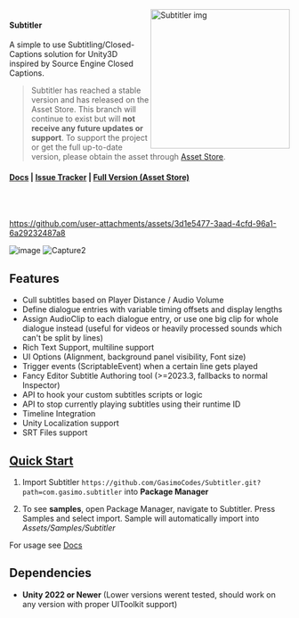 <img align="right" src="https://github.com/user-attachments/assets/f5efff1d-d151-42dc-a78f-31ec8d7fbd06" alt="Subtitler img" height="250"/>

#### Subtitler
 A simple to use Subtitling/Closed-Captions solution for Unity3D inspired by Source Engine Closed Captions. 
 > Subtitler has reached a stable version and has released on the Asset Store. This branch will continue to exist but will **not receive any future updates or support**. To support the project or get the full up-to-date version, please obtain the asset through [Asset Store](https://assetstore.unity.com/packages/tools/utilities/subtitler-closed-captions-toolkit-256323).

#### [Docs](https://gasimo.dev/Subtitler/manual/gettingstarted.html?tabs=newer) | [Issue Tracker](https://github.com/GasimoCodes/Subtitler-Public/issues) | [Full Version (Asset Store)](https://assetstore.unity.com/packages/tools/utilities/subtitler-closed-captions-toolkit-256323) 

<br>
<br>

https://github.com/user-attachments/assets/3d1e5477-3aad-4cfd-96a1-6a29232487a8 

![image](https://github.com/user-attachments/assets/a93e090a-3c04-4c05-a334-c8f998d59b0d)
![Capture2](https://github.com/GasimoCodes/Subtitler/assets/22917863/d1607038-3afd-45d1-968a-6507ebf08b3d)



## Features

- Cull subtitles based on Player Distance / Audio Volume
- Define dialogue entries with variable timing offsets and display lengths
- Assign AudioClip to each dialogue entry, or use one big clip for whole dialogue instead (useful for videos or heavily processed sounds which can't be split by lines)
- Rich Text Support, multiline support
- UI Options (Alignment, background panel visibility, Font size)
- Trigger events (ScriptableEvent) when a certain line gets played
- Fancy Editor Subtitle Authoring tool (>=2023.3, fallbacks to normal Inspector)
- API to hook your custom subtitles scripts or logic
- API to stop currently playing subtitles using their runtime ID
- Timeline Integration
- Unity Localization support
- SRT Files support


## [Quick Start](https://gasimocodes.github.io/Subtitler/manual/gettingstarted.html?tabs=newer)

1. Import Subtitler `https://github.com/GasimoCodes/Subtitler.git?path=com.gasimo.subtitler` into **Package Manager** 
  
2. To see **samples**, open Package Manager, navigate to Subtitler. Press Samples and select import. Sample will automatically import into *Assets/Samples/Subtitler*

For usage see [Docs](https://gasimo.dev/Subtitler/manual/gettingstarted.html?tabs=newer)


## Dependencies
- **Unity 2022 or Newer** (Lower versions werent tested, should work on any version with proper UIToolkit support)
